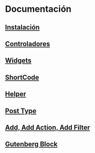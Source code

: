 # Documentación

## [Instalación](https://github.com/d3turnes/antonella-framework-for-wp/tree/1.8/docs/install.md)
## [Controladores](https://github.com/d3turnes/antonella-framework-for-wp/tree/1.8/docs/controllers.md)
## [Widgets](https://github.com/d3turnes/antonella-framework-for-wp/blob/1.8/docs/widgets.md)
## [ShortCode](https://github.com/d3turnes/antonella-framework-for-wp/blob/1.8/docs/shortcode.md)
## [Helper](https://github.com/d3turnes/antonella-framework-for-wp/blob/1.8/docs/helper.md)
## [Post Type](https://github.com/d3turnes/antonella-framework-for-wp/blob/1.8/docs/cpt.md)
## [Add, Add Action, Add Filter](https://github.com/d3turnes/antonella-framework-for-wp/blob/1.8/docs/add.md)
## [Gutenberg Block](https://github.com/d3turnes/antonella-framework-for-wp/blob/1.8/docs/gutenberg.md)